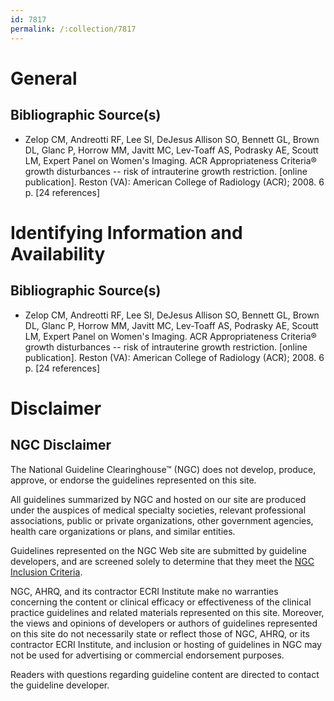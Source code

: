```yaml
---
id: 7817
permalink: /:collection/7817
---
```


# General

## Bibliographic Source(s)

- Zelop CM, Andreotti RF, Lee SI, DeJesus Allison SO, Bennett GL, Brown DL, Glanc P, Horrow MM, Javitt MC, Lev-Toaff AS, Podrasky AE, Scoutt LM, Expert Panel on Women's Imaging. ACR Appropriateness Criteria® growth disturbances -- risk of intrauterine growth restriction. [online publication]. Reston (VA): American College of Radiology (ACR); 2008. 6 p. [24 references]

# Identifying Information and Availability

## Bibliographic Source(s)

- Zelop CM, Andreotti RF, Lee SI, DeJesus Allison SO, Bennett GL, Brown DL, Glanc P, Horrow MM, Javitt MC, Lev-Toaff AS, Podrasky AE, Scoutt LM, Expert Panel on Women's Imaging. ACR Appropriateness Criteria® growth disturbances -- risk of intrauterine growth restriction. [online publication]. Reston (VA): American College of Radiology (ACR); 2008. 6 p. [24 references]

# Disclaimer

## NGC Disclaimer

The National Guideline Clearinghouse™ (NGC) does not develop, produce, approve, or endorse the guidelines represented on this site.

All guidelines summarized by NGC and hosted on our site are produced under the auspices of medical specialty societies, relevant professional associations, public or private organizations, other government agencies, health care organizations or plans, and similar entities.

Guidelines represented on the NGC Web site are submitted by guideline developers, and are screened solely to determine that they meet the [NGC Inclusion Criteria](/help-and-about/summaries/inclusion-criteria).

NGC, AHRQ, and its contractor ECRI Institute make no warranties concerning the content or clinical efficacy or effectiveness of the clinical practice guidelines and related materials represented on this site. Moreover, the views and opinions of developers or authors of guidelines represented on this site do not necessarily state or reflect those of NGC, AHRQ, or its contractor ECRI Institute, and inclusion or hosting of guidelines in NGC may not be used for advertising or commercial endorsement purposes.

Readers with questions regarding guideline content are directed to contact the guideline developer.


